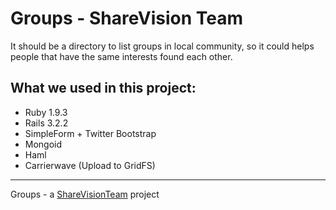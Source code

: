 # Groups - ShareVision Team

It should be a directory to list groups in local community, so it could helps people that have the same interests found each other.

## What we used in this project:

* Ruby 1.9.3
* Rails 3.2.2
* SimpleForm + Twitter Bootstrap
* Mongoid
* Haml
* Carrierwave (Upload to GridFS)

------

Groups - a [ShareVisionTeam](http://sharevisionteam.org) project
